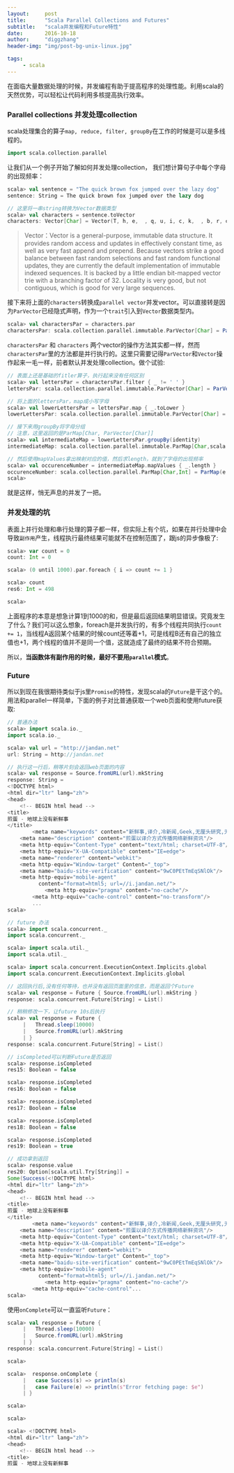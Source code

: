 ```yaml
---
layout:     post
title:      "Scala Parallel Collections and Futures"
subtitle:   "scala并发编程和Future特性"
date:       2016-10-18
author:     "diggzhang"
header-img: "img/post-bg-unix-linux.jpg"

tags:
     - scala
---
```



在面临大量数据处理的时候，并发编程有助于提高程序的处理性能。利用scala的天然优势，可以轻松让代码利用多核提高执行效率。

### Parallel collections 并发处理collection

scala处理集合的算子`map, reduce, filter, groupBy`在工作的时候是可以是多线程的。

```scala
import scala.collection.parallel
```

让我们从一个例子开始了解如何并发处理collection， 我们想计算句子中每个字母的出现频率：

```scala
scala> val sentence = "The quick brown fox jumped over the lazy dog"
sentence: String = The quick brown fox jumped over the lazy dog

// 这里将一串string转换为Vector数据类型
scala> val characters = sentence.toVector
characters: Vector[Char] = Vector(T, h, e,  , q, u, i, c, k,  , b, r, o, w, n,  , f, o, x,  , j, u, m, p, e, d,  , o, v, e, r,  , t, h, e,  , l, a, z, y,  , d, o, g)

```

> Vector：Vector is a general-purpose, immutable data structure. It provides random access and updates in effectively constant time, as well as very fast append and prepend. Because vectors strike a good balance between fast random selections and fast random functional updates, they are currently the default implementation of immutable indexed sequences. It is backed by a little endian bit-mapped vector trie with a branching factor of 32. Locality is very good, but not contiguous, which is good for very large sequences.

接下来将上面的`characters`转换成`parallel vector`并发vector。可以直接转是因为`ParVector`已经隐式声明，作为一个`trait`引入到`Vector`数据类型内。

```scala
scala> val charactersPar = characters.par
charactersPar: scala.collection.parallel.immutable.ParVector[Char] = ParVector(T, h, e,  , q, u, i, c, k,  , b, r, o, w, n,  , f, o, x,  , j, u, m, p, e, d,  , o, v, e, r,  , t, h, e,  , l, a, z, y,  , d, o, g)
```

`charactersPar` 和 `characters` 两个vector的操作方法其实都一样，然而`charactersPar`里的方法都是并行执行的。这里只需要记得`ParVector`和`Vector`操作起来一毛一样，前者默认并发处理collection。做个试验:

```scala
// 表面上还是基础的fitler算子，执行起来没有任何区别
scala> val lettersPar = charactersPar.filter { _ != ' ' }
lettersPar: scala.collection.parallel.immutable.ParVector[Char] = ParVector(T, h, e, q, u, i, c, k, b, r, o, w, n, f, o, x, j, u, m, p, e, d, o, v, e, r, t, h, e, l, a, z, y, d, o, g)

// 将上面的lettersPar，map成小写字母
scala> val lowerLettersPar = lettersPar.map { _.toLower }
lowerLettersPar: scala.collection.parallel.immutable.ParVector[Char] = ParVector(t, h, e, q, u, i, c, k, b, r, o, w, n, f, o, x, j, u, m, p, e, d, o, v, e, r, t, h, e, l, a, z, y, d, o, g)

// 接下来用groupBy将字母分组
// 注意，这里返回的是ParMap[Char, ParVector[Char]]
scala> val intermediateMap = lowerLettersPar.groupBy(identity)
intermediateMap: scala.collection.parallel.immutable.ParMap[Char,scala.collection.parallel.immutable.ParVector[Char]] = ParMap(e -> ParVector(e, e, e, e), x -> ParVector(x), n -> ParVector(n), j -> ParVector(j), y -> ParVector(y), t -> ParVector(t, t), u -> ParVector(u, u), f -> ParVector(f), a -> ParVector(a), m -> ParVector(m), i -> ParVector(i), v -> ParVector(v), q -> ParVector(q), b -> ParVector(b), g -> ParVector(g), l -> ParVector(l), p -> ParVector(p), c -> ParVector(c), h -> ParVector(h, h), r -> ParVector(r, r), w -> ParVector(w), k -> ParVector(k), o -> ParVector(o, o, o, o), z -> ParVector(z), d -> ParVector(d, d))

// 然后使用mapValues拿出映射对应的值，然后求length，就到了字母的出现频率
scala> val occurenceNumber = intermediateMap.mapValues { _.length }
occurenceNumber: scala.collection.parallel.ParMap[Char,Int] = ParMap(e -> 4, x -> 1, n -> 1, j -> 1, y -> 1, t -> 2, u -> 2, f -> 1, a -> 1, m -> 1, i -> 1, v -> 1, q -> 1, b -> 1, g -> 1, l -> 1, p -> 1, c -> 1, h -> 2, r -> 2, w -> 1, k -> 1, o -> 4, z -> 1, d -> 2)
scala>

```

就是这样，悄无声息的并发了一把。

### 并发处理的坑

表面上并行处理和串行处理的算子都一样，但实际上有个坑，如果在并行处理中会导致`副作用`产生，线程执行最终结果可能就不在控制范围了，跟js的异步像极了:

```scala
scala> var count = 0
count: Int = 0

scala> (0 until 1000).par.foreach { i => count += 1 }

scala> count
res6: Int = 498

scala>
```

上面程序的本意是想急计算1到1000的和，但是最后返回结果明显错误。究竟发生了什么？我们可以这么想象，foreach是并发执行的，有多个线程共同执行`count += 1`，当线程A返回某个结果的时候count还等着+1，可是线程B还有自己的独立值也+1，两个线程的值并不是同一个值，这就造成了最终的结果不符合预期。

所以，**当函数体有副作用的时候，最好不要用`parallel`模式**。

### Future

所以到现在我很期待类似于js里`Promise`的特性，发现scala的`Future`是干这个的。用法和parallel一样简单，下面的例子对比普通获取一个web页面和使用future获取:


```scala
// 普通办法
scala> import scala.io._
import scala.io._

scala> val url = "http://jandan.net"
url: String = http://jandan.net

// 执行这一行后，稍等片刻会返回web页面的内容
scala> val response = Source.fromURL(url).mkString
response: String =
<!DOCTYPE html>
<html dir="ltr" lang="zh">
<head>
    <!-- BEGIN html head -->
<title>
煎蛋 - 地球上没有新鲜事
</title>
        <meta name="keywords" content="新鲜事,译介,冷新闻,Geek,无厘头研究,无聊图集,无聊图,杯具傻缺,发霉啦,小学堂,没品笑话集"/>
    <meta name="description" content="煎蛋以译介方式传播网络新鲜资讯"/>
    <meta http-equiv="Content-Type" content="text/html; charset=UTF-8"/>
	<meta http-equiv="X-UA-Compatible" content="IE=edge">
    <meta name="renderer" content="webkit">
    <meta http-equiv="Window-target" Content="_top">
    <meta name="baidu-site-verification" content="9wC0PEtTmEqSNlOk"/>
    <meta http-equiv="mobile-agent"
          content="format=html5; url=//i.jandan.net/">
            <meta http-equiv="pragma" content="no-cache"/>
        <meta http-equiv="cache-control" content="no-transform"/>
        ...
scala>
```

```scala
// future 办法
scala> import scala.concurrent._
import scala.concurrent._

scala> import scala.util._
import scala.util._

scala> import scala.concurrent.ExecutionContext.Implicits.global
import scala.concurrent.ExecutionContext.Implicits.global

// 这回执行后,没有任何等待，也并没有返回页面里的信息，而是返回个Future
scala> val response = Future { Source.fromURL(url).mkString }
response: scala.concurrent.Future[String] = List()

// 稍稍修改一下，让future 10s后执行
scala> val response = Future {
     |   Thread.sleep(10000)
     |   Source.fromURL(url).mkString
     | }
response: scala.concurrent.Future[String] = List()

// isCompleted可以判断Future是否返回
scala> response.isCompleted
res15: Boolean = false

scala> response.isCompleted
res16: Boolean = false

scala> response.isCompleted
res17: Boolean = false

scala> response.isCompleted
res18: Boolean = false

scala> response.isCompleted
res19: Boolean = true

// 成功拿到返回
scala> response.value
res20: Option[scala.util.Try[String]] =
Some(Success(<!DOCTYPE html>
<html dir="ltr" lang="zh">
<head>
    <!-- BEGIN html head -->
<title>
煎蛋 - 地球上没有新鲜事
</title>
        <meta name="keywords" content="新鲜事,译介,冷新闻,Geek,无厘头研究,无聊图集,无聊图,杯具傻缺,发霉啦,小学堂,没品笑话集"/>
    <meta name="description" content="煎蛋以译介方式传播网络新鲜资讯"/>
    <meta http-equiv="Content-Type" content="text/html; charset=UTF-8"/>
	<meta http-equiv="X-UA-Compatible" content="IE=edge">
    <meta name="renderer" content="webkit">
    <meta http-equiv="Window-target" Content="_top">
    <meta name="baidu-site-verification" content="9wC0PEtTmEqSNlOk"/>
    <meta http-equiv="mobile-agent"
          content="format=html5; url=//i.jandan.net/">
            <meta http-equiv="pragma" content="no-cache"/>
        <meta http-equiv="cache-control"...
scala>

```

使用`onComplete`可以一直监听`Future`：

```scala
scala> val response = Future {
     |   Thread.sleep(10000)
     |   Source.fromURL(url).mkString
     | }
response: scala.concurrent.Future[String] = List()

scala>

scala>  response.onComplete {
     |   case Success(s) => println(s)
     |   case Failure(e) => println(s"Error fetching page: $e")
     | }

scala>

scala>

scala> <!DOCTYPE html>
<html dir="ltr" lang="zh">
<head>
    <!-- BEGIN html head -->
<title>
煎蛋 - 地球上没有新鲜事
```
